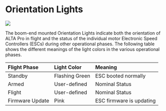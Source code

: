 # Orientation Lights



![](https://lh6.googleusercontent.com/3XaotfC4ZYNTDn-st4-TF00o02nBWv2aJZRubLAn68-3JT8DZ7bdX-1AWSmqrTbG38xEw4hYfDFKfuwiVe0WEMuwQkm7GZttfRlkEp-gc2z6e2Yj3DEnim7pIBT-__Zf70bL1hfv)

The boom-end mounted Orientation Lights indicate both the orientation of ALTA Pro in flight and the status of the individual motor Electronic Speed Controllers \(ESCs\) during other operational phases. The following table shows the different meanings of the light colors in the various operational phases.



| **Flight Phase** | **Light Color** | **Meaning** |
| :--- | :--- | :--- |
| Standby | Flashing Green | ESC booted normally |
| Armed | User-defined | Nominal Status |
| Flight | User-defined | Nominal Status |
| Firmware Update | Pink | ESC firmware is updating |

